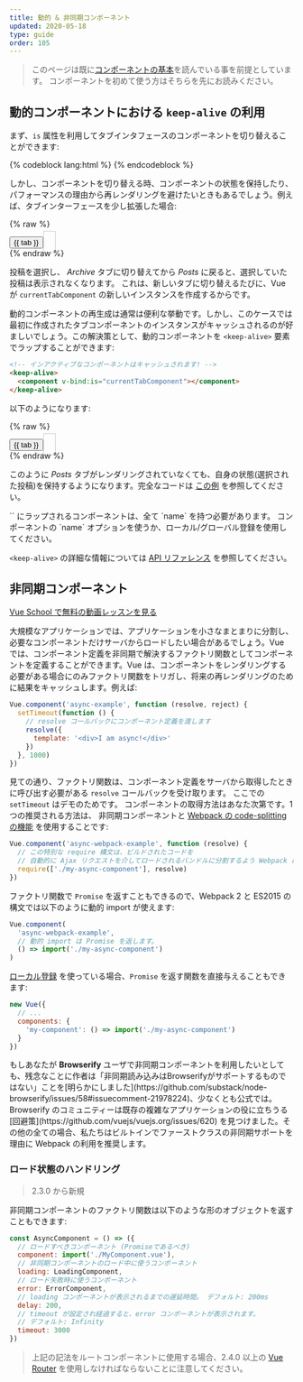 ```yaml
---
title: 動的 & 非同期コンポーネント
updated: 2020-05-18
type: guide
order: 105
---
```


> このページは既に[コンポーネントの基本](components.html)を読んでいる事を前提としています。 コンポーネントを初めて使う方はそちらを先にお読みください。

## 動的コンポーネントにおける `keep-alive` の利用

まず、`is` 属性を利用してタブインタフェースのコンポーネントを切り替えることができます:

{% codeblock lang:html %}
<component v-bind:is="currentTabComponent"></component>
{% endcodeblock %}

しかし、コンポーネントを切り替える時、コンポーネントの状態を保持したり、パフォーマンスの理由から再レンダリングを避けたいときもあるでしょう。例えば、タブインターフェースを少し拡張した場合:

{% raw %}
<div id="dynamic-component-demo" class="demo">
  <button
    v-for="tab in tabs"
    v-bind:key="tab"
    v-bind:class="['dynamic-component-demo-tab-button', { 'dynamic-component-demo-active': currentTab === tab }]"
    v-on:click="currentTab = tab"
  >{{ tab }}</button>
  <component
    v-bind:is="currentTabComponent"
    class="dynamic-component-demo-tab"
  ></component>
</div>
<script>
Vue.component('tab-posts', {
  data: function () {
    return {
      posts: [
        {
          id: 1,
          title: 'Cat Ipsum',
          content: '<p>Dont wait for the storm to pass, dance in the rain kick up litter decide to want nothing to do with my owner today demand to be let outside at once, and expect owner to wait for me as i think about it cat cat moo moo lick ears lick paws so make meme, make cute face but lick the other cats. Kitty poochy chase imaginary bugs, but stand in front of the computer screen. Sweet beast cat dog hate mouse eat string barf pillow no baths hate everything stare at guinea pigs. My left donut is missing, as is my right loved it, hated it, loved it, hated it scoot butt on the rug cat not kitten around</p>'
        },
        {
          id: 2,
          title: 'Hipster Ipsum',
          content: '<p>Bushwick blue bottle scenester helvetica ugh, meh four loko. Put a bird on it lumbersexual franzen shabby chic, street art knausgaard trust fund shaman scenester live-edge mixtape taxidermy viral yuccie succulents. Keytar poke bicycle rights, crucifix street art neutra air plant PBR&B hoodie plaid venmo. Tilde swag art party fanny pack vinyl letterpress venmo jean shorts offal mumblecore. Vice blog gentrify mlkshk tattooed occupy snackwave, hoodie craft beer next level migas 8-bit chartreuse. Trust fund food truck drinking vinegar gochujang.</p>'
        },
        {
          id: 3,
          title: 'Cupcake Ipsum',
          content: '<p>Icing dessert soufflé lollipop chocolate bar sweet tart cake chupa chups. Soufflé marzipan jelly beans croissant toffee marzipan cupcake icing fruitcake. Muffin cake pudding soufflé wafer jelly bear claw sesame snaps marshmallow. Marzipan soufflé croissant lemon drops gingerbread sugar plum lemon drops apple pie gummies. Sweet roll donut oat cake toffee cake. Liquorice candy macaroon toffee cookie marzipan.</p>'
        }
      ],
      selectedPost: null
    }
  },
  template: '\
    <div class="dynamic-component-demo-posts-tab">\
      <ul class="dynamic-component-demo-posts-sidebar">\
        <li\
          v-for="post in posts"\
          v-bind:key="post.id"\
          v-bind:class="{ \'dynamic-component-demo-active\': post === selectedPost }"\
          v-on:click="selectedPost = post"\
        >\
          {{ post.title }}\
        </li>\
      </ul>\
      <div class="dynamic-component-demo-post-container">\
        <div \
          v-if="selectedPost"\
          class="dynamic-component-demo-post"\
        >\
          <h3>{{ selectedPost.title }}</h3>\
          <div v-html="selectedPost.content"></div>\
        </div>\
        <strong v-else>\
          Click on a blog title to the left to view it.\
        </strong>\
      </div>\
    </div>\
  '
})
Vue.component('tab-archive', {
  template: '<div>Archive component</div>'
})
new Vue({
  el: '#dynamic-component-demo',
  data: {
    currentTab: 'Posts',
    tabs: ['Posts', 'Archive']
  },
  computed: {
    currentTabComponent: function () {
      return 'tab-' + this.currentTab.toLowerCase()
    }
  }
})
</script>
<style>
.dynamic-component-demo-tab-button {
  padding: 6px 10px;
  border-top-left-radius: 3px;
  border-top-right-radius: 3px;
  border: 1px solid #ccc;
  cursor: pointer;
  background: #f0f0f0;
  margin-bottom: -1px;
  margin-right: -1px;
}
.dynamic-component-demo-tab-button:hover {
  background: #e0e0e0;
}
.dynamic-component-demo-tab-button.dynamic-component-demo-active {
  background: #e0e0e0;
}
.dynamic-component-demo-tab {
  border: 1px solid #ccc;
  padding: 10px;
}
.dynamic-component-demo-posts-tab {
  display: flex;
}
.dynamic-component-demo-posts-sidebar {
  max-width: 40vw;
  margin: 0 !important;
  padding: 0 10px 0 0 !important;
  list-style-type: none;
  border-right: 1px solid #ccc;
}
.dynamic-component-demo-posts-sidebar li {
  white-space: nowrap;
  text-overflow: ellipsis;
  overflow: hidden;
  cursor: pointer;
}
.dynamic-component-demo-posts-sidebar li:hover {
  background: #eee;
}
.dynamic-component-demo-posts-sidebar li.dynamic-component-demo-active {
  background: lightblue;
}
.dynamic-component-demo-post-container {
  padding-left: 10px;
}
.dynamic-component-demo-post > :first-child {
  margin-top: 0 !important;
  padding-top: 0 !important;
}
</style>
{% endraw %}

投稿を選択し、 _Archive_ タブに切り替えてから _Posts_ に戻ると、選択していた投稿は表示されなくなります。 これは、新しいタブに切り替えるたびに、Vue が `currentTabComponent` の新しいインスタンスを作成するからです。

動的コンポーネントの再生成は通常は便利な挙動です。しかし、このケースでは最初に作成されたタブコンポーネントのインスタンスがキャッシュされるのが好ましいでしょう。この解決策として、動的コンポーネントを `<keep-alive>` 要素でラップすることができます:

``` html
<!-- インアクティブなコンポーネントはキャッシュされます! -->
<keep-alive>
  <component v-bind:is="currentTabComponent"></component>
</keep-alive>
```

以下のようになります:

{% raw %}
<div id="dynamic-component-keep-alive-demo" class="demo">
  <button
    v-for="tab in tabs"
    v-bind:key="tab"
    v-bind:class="['dynamic-component-demo-tab-button', { 'dynamic-component-demo-active': currentTab === tab }]"
    v-on:click="currentTab = tab"
  >{{ tab }}</button>
  <keep-alive>
    <component
      v-bind:is="currentTabComponent"
      class="dynamic-component-demo-tab"
    ></component>
  </keep-alive>
</div>
<script>
new Vue({
  el: '#dynamic-component-keep-alive-demo',
  data: {
    currentTab: 'Posts',
    tabs: ['Posts', 'Archive']
  },
  computed: {
    currentTabComponent: function () {
      return 'tab-' + this.currentTab.toLowerCase()
    }
  }
})
</script>
{% endraw %}

このように _Posts_ タブがレンダリングされていなくても、自身の状態(選択された投稿)を保持するようになります。完全なコードは [この例](https://codesandbox.io/s/github/vuejs/vuejs.org/tree/master/src/v2/examples/vue-20-keep-alive-with-dynamic-components) を参照してください。

<p class="tip">`<keep-alive>` にラップされるコンポーネントは、全て `name` を持つ必要があります。 コンポーネントの `name` オプションを使うか、ローカル/グローバル登録を使用してください。</p>

`<keep-alive>` の詳細な情報については [API リファレンス](../api/#keep-alive) を参照してください。

## 非同期コンポーネント

<div class="vueschool"><a href="https://vueschool.io/lessons/dynamically-load-components?friend=vuejs" target="_blank" rel="sponsored noopener" title="Free Vue.js Async Components lesson">Vue School で無料の動画レッスンを見る</a></div>

大規模なアプリケーションでは、アプリケーションを小さなまとまりに分割し、必要なコンポーネントだけサーバからロードしたい場合があるでしょう。Vue では、コンポーネント定義を非同期で解決するファクトリ関数としてコンポーネントを定義することができます。Vue は、コンポーネントをレンダリングする必要がある場合にのみファクトリ関数をトリガし、将来の再レンダリングのために結果をキャッシュします。例えば:

``` js
Vue.component('async-example', function (resolve, reject) {
  setTimeout(function () {
    // resolve コールバックにコンポーネント定義を渡します
    resolve({
      template: '<div>I am async!</div>'
    })
  }, 1000)
})
```

見ての通り、ファクトリ関数は、コンポーネント定義をサーバから取得したときに呼び出す必要がある `resolve` コールバックを受け取ります。 ここでの `setTimeout` はデモのためです。 コンポーネントの取得方法はあなた次第です。1つの推奨される方法は、 非同期コンポーネントと [Webpack の code-splitting の機能](https://webpack.js.org/guides/code-splitting/) を使用することです:

``` js
Vue.component('async-webpack-example', function (resolve) {
  // この特別な require 構文は、ビルドされたコードを
  // 自動的に Ajax リクエストを介してロードされるバンドルに分割するよう Webpack に指示します
  require(['./my-async-component'], resolve)
})
```

ファクトリ関数で `Promise` を返すこともできるので、Webpack 2 と ES2015 の構文では以下のように動的 import が使えます:

``` js
Vue.component(
  'async-webpack-example',
  // 動的 import は Promise を返します。
  () => import('./my-async-component')
)
```


[ローカル登録](components-registration.html#ローカル登録) を使っている場合、`Promise` を返す関数を直接与えることもできます:

``` js
new Vue({
  // ...
  components: {
    'my-component': () => import('./my-async-component')
  }
})
```

<p class="tip">もしあなたが <strong>Browserify</strong> ユーザで非同期コンポーネントを利用したいとしても、残念なことに作者は「非同期読み込みはBrowserifyがサポートするものではない」ことを[明らかにしました](https://github.com/substack/node-browserify/issues/58#issuecomment-21978224)、少なくとも公式では。Browserify のコミュニティーは既存の複雑なアプリケーションの役に立ちうる [回避策](https://github.com/vuejs/vuejs.org/issues/620) を見つけました。その他の全ての場合、私たちはビルトインでファーストクラスの非同期サポートを理由に Webpack の利用を推奨します。</p>

### ロード状態のハンドリング

> 2.3.0 から新規

非同期コンポーネントのファクトリ関数は以下のような形のオブジェクトを返すこともできます:

``` js
const AsyncComponent = () => ({
  // ロードすべきコンポーネント (Promiseであるべき)
  component: import('./MyComponent.vue'),
  // 非同期コンポーネントのロード中に使うコンポーネント
  loading: LoadingComponent,
  // ロード失敗時に使うコンポーネント
  error: ErrorComponent,
  // loading コンポーネントが表示されるまでの遅延時間。 デフォルト: 200ms
  delay: 200,
  // timeout が設定され経過すると、error コンポーネントが表示されます。
  // デフォルト: Infinity
  timeout: 3000
})
```

> 上記の記法をルートコンポーネントに使用する場合、2.4.0 以上の [Vue Router](https://github.com/vuejs/vue-router) を使用しなければならないことに注意してください。
